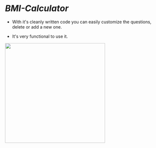 # *BMI-Calculator*

- With it's cleanly written code you can easily customize the questions, delete or add a new one.

- It's very functional to use it.


<div class="row">
  <img src="images/bmi-calc-demo.gif" width="330">
</div>
